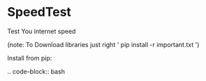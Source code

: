 # SpeedTest
Test You internet speed

(note: To Download libraries just right ' pip install -r important.txt ')



Install from pip:

.. code-block:: bash
